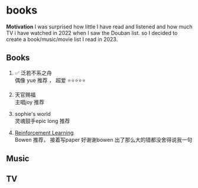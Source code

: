 # books
 
**Motivation**
I was surprised how little I have read and listened and how much TV i have watched in 2022 when I saw the Douban list.
so I decided to create a book/music/movie list I read in 2023.

## Books

1. ✅ 泛若不系之舟 \
偶像 yue 推荐 ， 超爱 ⭐️⭐️⭐️⭐️⭐️

2. 天官赐福 \
主唱joy 推荐

3. sophie's world \
灵魂鼓手epic long 推荐

4. [Reinforcement Learning](https://github.com/fangya18/books/blob/main/SuttonBartoIPRLBook2ndEd.pdf) \
Bowen 推荐， 接着写paper
好谢谢bowen 出了那么大的错都没舍得说我一句


## Music



## TV
